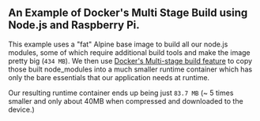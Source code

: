 ## An Example of Docker's Multi Stage Build using Node.js and Raspberry Pi.

This example uses a "fat" Alpine base image to build all our node.js modules, some of which require additional build tools and make the image pretty big (`434 MB`). We then use [Docker's Multi-stage build feature](https://docs.docker.com/engine/userguide/eng-image/multistage-build/) to copy those built node_modules into a much smaller runtime container which has only the bare essentials that our application needs at runtime.

Our resulting runtime container ends up being just `83.7 MB` (~ 5 times smaller and only about 40MB when compressed and downloaded to the device.) 